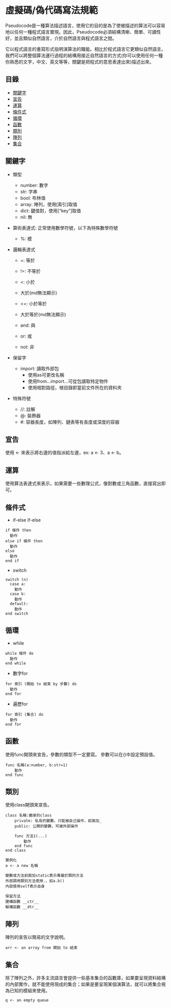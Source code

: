 # 虛擬碼/偽代碼寫法規範

Pseudocode是一種算法描述語言，使用它的目的是為了使被描述的算法可以容易地以任何一種程式語言實現。因此，Pseudocode必須結構清晰、簡單、可讀性好，並且類似自然語言，介於自然語言與程式語言之間。

它以程式語言的書寫形式指明演算法的職能。相比於程式語言它更類似自然語言。我們可以將整個算法運行過程的結構用接近自然語言的方式(你可以使用任何一種你熟悉的文字，中文、英文等等，關鍵是把程式的意思表達出來)描述出來。

## 目錄

- [關鍵字](#關鍵字)
- [宣告](#宣告)
- [運算](#運算)
- [條件式](#條件式)
- [循環](#循環)
- [函數](#函數)
- [類別](#類別)
- [陣列](#陣列)
- [集合](#集合)

## 關鍵字

- 類型

  - number: 數字
  - str: 字串
  - bool: 布林值
  - array: 陣列，使用[索引]取值
  - dict: 鍵值對，使用[“key”]取值
  - nil: 無

- 算術表達式: 正常使用數學符號，以下為特殊數學符號

  - %: 模
  
- 邏輯表達式

  - =: 等於
  - !=: 不等於
  - <: 小於

  - 大於(md無法顯示)
  - <=: 小於等於
  - 大於等於(md無法顯示)
  - and: 與
  - or: 或
  - not: 非

- 保留字
  - import: 讀取外部包
    - 使用as可更改名稱
    - 使用from...import...可從包讀取特定物件
    - 使用相對路徑，根目錄即當前文件所在的資料夾

- 特殊符號
  - //: 註解
  - @: 裝飾器
  - #: 容器長度，如陣列、鏈表等有長度或深度的容器

## 宣告

使用 <- 來表示將右邊的值指派給左邊，ex: a <- 3、a <- b。

## 運算

使用算法表達式來表示，如果需要一些數理公式，像對數或三角函數，直接寫出即可。

## 條件式

- if-else if-else

```
if 條件 then
  動作
else if 條件 then
  動作
else
  動作
end if
```

- switch

```
switch (n)
  case a:
    動作
  case b:
    動作
  default:
    動作
end switch
```

## 循環

- while

```
while 條件 do
  動作
end while
```

- 數字for

```
for 索引 (開始 to 結束 by 步數) do
  動作
end for
```

- 遍歷for

```
for 索引 (集合) do
  動作
end for
```

## 函數

使用func開頭來宣告，參數的類型不一定要寫。
參數可以在()中設定預設值。

```
func 名稱(a:number, b:str=1)
	動作
end func
```

## 類別

使用class開頭來宣告。

```
class 名稱:繼承的class
	private: 私有的變數，只能被自己操作，前面加_
	public: 公開的變數，可被外部操作
	
	func 方法1(...)
		動作
	end func
end class

實例化
a <- a new 名稱

變數或方法前面加static表示專屬於類的方法
外部調用類別方法使用.，如a.b()
內部使用self表示自身

保留方法
建構函數 __ctr__
解構函數 __dtr__
```

## 陣列

陣列的宣告以簡易的文字說明。

```
arr <- an array from 開始 to 結束
```

## 集合

除了陣列之外，許多主流語言會提供一些基本集合的函數庫，如果要呈現資料結構的內部實作，就不能使用現成的集合；如果是要呈現某個演算法，就可以將集合視為已知的模組來使用。

```
q <- an empty queue
```
